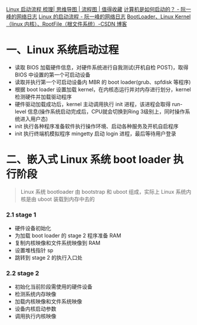 [Linux 启动流程 梳理| 思维导图 | 流程图 | 值得收藏](https://mp.weixin.qq.com/s/gq6qdfcu0G2Vu3HTc4AX5g)
[计算机是如何启动的？ - 阮一峰的网络日志](https://www.ruanyifeng.com/blog/2013/02/booting.html)
[Linux 的启动流程 - 阮一峰的网络日志](https://www.ruanyifeng.com/blog/2013/08/linux_boot_process.html)
[BootLoader、Linux Kernel（linux 内核）、RootFile（根文件系统）-CSDN 博客](https://blog.csdn.net/zhangcanyan/article/details/81409053)

# 一、Linux 系统启动过程

- 读取 BIOS 加载硬件信息，对硬件系统进行自我测试(开机自检 POST)，取得 BIOS 中设置的第一个可启动设备
- 读取并执行第一个可启动设备内 MBR 的 boot loader(grub、spfdisk 等程序)
- 根据 boot loader 设置加载 kernel，在内核态运行并对内存进行划分，kernel 检测硬件并加载驱动程序
- 硬件驱动加载成功后，kernel 主动调用执行 init 进程，该进程会取得 run-level 信息(操作系统启动完成后，CPU就会切换到Ring 3级别上，同时操作系统进入用户态)
- init 执行各种程序准备软件执行操作环境、启动各种服务及开机自启程序
- init 执行终端机模拟程序 mingetty 启动 login 进程，最后等待用户登录

# 二、嵌入式 Linux 系统 boot loader 执行阶段

> Linux 系统 bootloader 由 bootstrap 和 uboot 组成，实际上 Linux 系统内核是由 uboot 装载到内存中去的

### 2.1 stage 1

- 硬件设备初始化
- 为加载 boot loader 的 stage 2 程序准备 RAM
- 复制内核映像和文件系统映像到 RAM
- 设置堆栈指针 sp
- 跳转到 stage 2 的执行入口处

### 2.2 stage 2

- 初始化当前阶段需使用的硬件设备
- 检测系统内存映像
- 加载内核映像和文件系统映像
- 设备内核启动参数
- 调用执行内核映像
